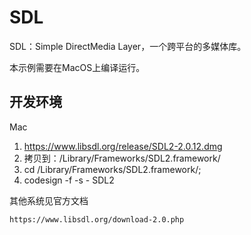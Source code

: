 # SDL

SDL：Simple DirectMedia Layer，一个跨平台的多媒体库。

本示例需要在MacOS上编译运行。

## 开发环境


Mac

1. https://www.libsdl.org/release/SDL2-2.0.12.dmg
1. 拷贝到：/Library/Frameworks/SDL2.framework/
1. cd /Library/Frameworks/SDL2.framework/;
1. codesign -f -s - SDL2

其他系统见官方文档

    https://www.libsdl.org/download-2.0.php